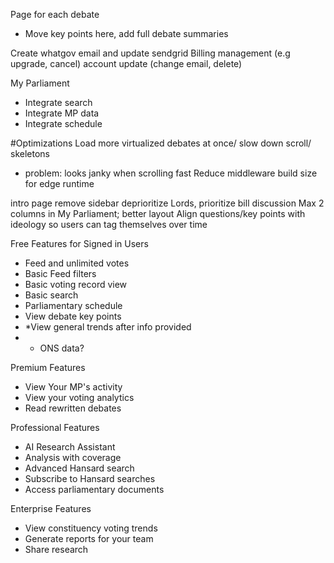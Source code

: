 Page for each debate
- Move key points here, add full debate summaries

Create whatgov email and update sendgrid
Billing management (e.g upgrade, cancel)
account update (change email, delete)

My Parliament
- Integrate search
- Integrate MP data
- Integrate schedule

#Optimizations
Load more virtualized debates at once/ slow down scroll/ skeletons 
- problem: looks janky when scrolling fast
Reduce middleware build size for edge runtime

intro page remove sidebar
deprioritize Lords, prioritize bill discussion
Max 2 columns in My Parliament; better layout
Align questions/key points with ideology so users can tag themselves over time

Free Features for Signed in Users
- Feed and unlimited votes
- Basic Feed filters
- Basic voting record view
- Basic search
- Parliamentary schedule
- View debate key points
- *View general trends after info provided
- - ONS data?

Premium Features
- View Your MP's activity
- View your voting analytics
- Read rewritten debates

Professional Features
- AI Research Assistant
- Analysis with coverage
- Advanced Hansard search
- Subscribe to Hansard searches
- Access parliamentary documents

Enterprise Features
- View constituency voting trends
- Generate reports for your team
- Share research